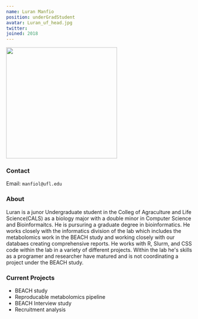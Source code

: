 ```yaml
---
name: Luran Manfio
position: underGradStudent
avatar: Luran_uf_head.jpg
twitter:
joined: 2018
---
```


<img width="300" src="{{site.baseurl}}/images/people/{{page.avatar}}" data-action="zoom">

### Contact

Email: `manfiol@ufl.edu`<br>

### About

Luran is a junor Undergraduate student in the Colleg of Agraculture and Life Science(CALS) as a biology major with a double minor in Computer Science and Bioinformaitcs.
He is pursuring a graduate degree in bioinformatics.
He works closely with the informatics division of the lab which includes the metabolomics work in the BEACH study and working closely with our databaes creating comprehensive reports. 
He works with R, Slurm, and CSS code within the lab in a variety of different projects.
Within the lab he's skills as a programer and researcher have matured and is not coordinating a project under the BEACH study.


### Current Projects

- BEACH study 
- Reproducable metabolomics pipeline
- BEACH Interview study 
- Recruitment analysis 